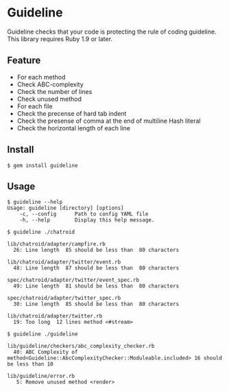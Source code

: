 # Guideline
Guideline checks that your code is protecting the rule of coding guideline.  
This library requires Ruby 1.9 or later.

## Feature
* For each method
 * Check ABC-complexity
 * Check the number of lines
 * Check unused method
* For each file
 * Check the precense of hard tab indent
 * Check the presense of comma at the end of multiline Hash literal
 * Check the horizontal length of each line

## Install
```
$ gem install guideline
```

## Usage
```
$ guideline --help
Usage: guideline [directory] [options]
    -c, --config      Path to config YAML file
    -h, --help        Display this help message.
```

```
$ guideline ./chatroid

lib/chatroid/adapter/campfire.rb
  26: Line length  85 should be less than  80 characters

lib/chatroid/adapter/twitter/event.rb
  48: Line length  87 should be less than  80 characters

spec/chatroid/adapter/twitter/event_spec.rb
  49: Line length  81 should be less than  80 characters

spec/chatroid/adapter/twitter_spec.rb
  30: Line length  85 should be less than  80 characters

lib/chatroid/adapter/twitter.rb
  19: Too long  12 lines method <#stream>
```

```
$ guideline ./guideline

lib/guideline/checkers/abc_complexity_checker.rb
  40: ABC Complexity of method<Guideline::AbcComplexityChecker::Moduleable.included> 16 should be less than 10

lib/guideline/error.rb
   5: Remove unused method <render>
```
